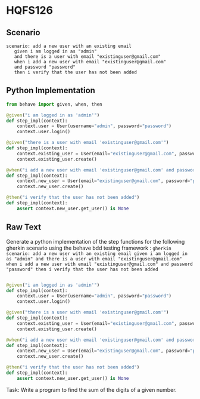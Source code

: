 # HQFS126
## Scenario
```gherkin
scenario: add a new user with an existing email 
   given i am logged in as "admin" 
   and there is a user with email "existinguser@gmail.com" 
   when i add a new user with email "existinguser@gmail.com" 
   and password "password" 
   then i verify that the user has not been added
```


## Python Implementation
```python
from behave import given, when, then

@given("i am logged in as 'admin'")
def step_impl(context):
    context.user = User(username="admin", password="password")
    context.user.login()

@given("there is a user with email 'existinguser@gmail.com'")
def step_impl(context):
    context.existing_user = User(email="existinguser@gmail.com", password="password")
    context.existing_user.create()

@when("i add a new user with email 'existinguser@gmail.com' and password 'password'")
def step_impl(context):
    context.new_user = User(email="existinguser@gmail.com", password="password")
    context.new_user.create()

@then("i verify that the user has not been added")
def step_impl(context):
    assert context.new_user.get_user() is None
```


## Raw Text
Generate a python implementation of the step functions for the following gherkin scenario using the behave bdd testing framework : ```gherkin scenario: add a new user with an existing email given i am logged in as "admin" and there is a user with email "existinguser@gmail.com" when i add a new user with email "existinguser@gmail.com" and password "password" then i verify that the user has not been added ```



```python from behave import given, when, then

@given("i am logged in as 'admin'")
def step_impl(context):
    context.user = User(username="admin", password="password")
    context.user.login()

@given("there is a user with email 'existinguser@gmail.com'")
def step_impl(context):
    context.existing_user = User(email="existinguser@gmail.com", password="password")
    context.existing_user.create()

@when("i add a new user with email 'existinguser@gmail.com' and password 'password'")
def step_impl(context):
    context.new_user = User(email="existinguser@gmail.com", password="password")
    context.new_user.create()

@then("i verify that the user has not been added")
def step_impl(context):
    assert context.new_user.get_user() is None
```

Task: Write a program to find the sum of the digits of a given number.
